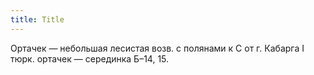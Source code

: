 ```yaml
---
title: Title
---
```


Ортачек — небольшая лесистая возв. с полянами к С от г. Кабарга I тюрк. ортачек
— серединка Б–14, 15.
